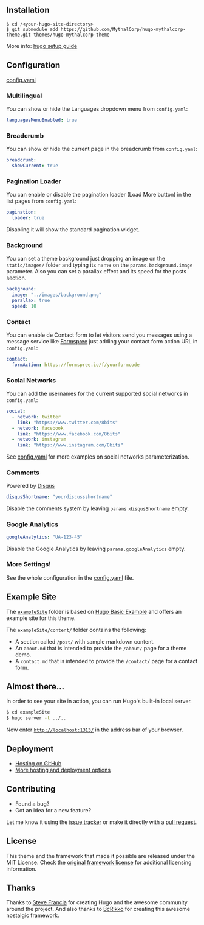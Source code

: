 ## Installation

```
$ cd /<your-hugo-site-directory>
$ git submodule add https://github.com/MythalCorp/hugo-mythalcorp-theme.git themes/hugo-mythalcorp-theme
```

More info: [hugo setup guide](https://gohugo.io/overview/installing/)


## Configuration

[config.yaml](https://github.com/miguelsimoni/hugo-8bits-theme/blob/main/exampleSite/config.yaml)

### Multilingual

You can show or hide the Languages dropdown menu from `config.yaml`:

```yaml
languagesMenuEnabled: true
```

### Breadcrumb

You can show or hide the current page in the breadcrumb from `config.yaml`:

```yaml
breadcrumb:
  showCurrent: true
```

### Pagination Loader

You can enable or disable the pagination loader (Load More button) in the list pages from `config.yaml`:

```yaml
pagination:
  loader: true
```

Disabling it will show the standard pagination widget.

### Background

You can set a theme background just dropping an image on the `static/images/` folder and typing its name on the `params.background.image` parameter. Also you can set a parallax effect and its speed for the posts section.

```yaml
background:
  image: "../images/background.png"
  parallax: true
  speed: 10
```

### Contact

You can enable de Contact form to let visitors send you messages using a message service like [Formspree](https://formspree.io/) just adding your contact form action URL in `config.yaml`:

```yaml
contact:
  formAction: https://formspree.io/f/yourformcode
```

### Social Networks

You can add the usernames for the current supported social networks in `config.yaml`:

```yaml
social:
  - network: twitter
    link: "https://www.twitter.com/8bits"
  - network: facebook
    link: "https://www.facebook.com/8bits"
  - network: instagram
    link: "https://www.instagram.com/8bits"
```

See [config.yaml](https://github.com/miguelsimoni/hugo-8bits-theme/blob/main/exampleSite/config.yaml) for more examples on social networks parameterization.

### Comments

Powered by [Disqus](https://disqus.com)

```yaml
disqusShortname: "yourdiscussshortname"
```

Disable the comments system by leaving `params.disqusShortname` empty.

### Google Analytics

```yaml
googleAnalytics: "UA-123-45"
```

Disable the Google Analytics by leaving `params.googleAnalytics` empty.

### More Settings!

See the whole configuration in the [config.yaml](https://github.com/miguelsimoni/hugo-8bits-theme/blob/main/exampleSite/config.yaml) file.


## Example Site

The [`exampleSite`](https://github.com/miguelsimoni/hugo-8bits-theme/tree/main/exampleSite) folder is based on [Hugo Basic Example](https://github.com/gohugoio/hugoBasicExample) and offers an example site for this theme.

The `exampleSite/content/` folder contains the following:

- A section called `/post/` with sample markdown content.
- An `about.md` that is intended to provide the `/about/` page for a theme demo.
- A `contact.md` that is intended to provide the `/contact/` page for a contact form.


## Almost there...

In order to see your site in action, you can run Hugo's built-in local server.

```bash
$ cd exampleSite
$ hugo server -t ../..
```

Now enter [`http://localhost:1313/`](http://localhost:1313/) in the address bar of your browser.


## Deployment

- [Hosting on GitHub](https://gohugo.io/hosting-and-deployment/hosting-on-github/)
- [More hosting and deployment options](https://gohugo.io/hosting-and-deployment/)


## Contributing

- Found a bug?
- Got an idea for a new feature?

Let me know it using the [issue tracker](https://github.com/miguelsimoni/hugo-8bits-theme/issues) or make it directly with a [pull request](https://github.com/miguelsimoni/hugo-8bits-theme/pulls).


## License

This theme and the framework that made it possible are released under the MIT License. Check the [original framework license](https://github.com/nostalgic-css/NES.css#copyright-and-license) for additional licensing information.


## Thanks

Thanks to [Steve Francia](https://github.com/spf13) for creating Hugo and the awesome community around the project. And also thanks to [BcRikko](https://github.com/BcRikko) for creating this awesome nostalgic framework.
